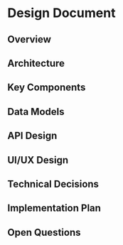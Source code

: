 # Design Document

## Overview
<!-- High-level overview of the project/feature -->

## Architecture
<!-- System architecture and components -->

## Key Components
<!-- Description of main components -->

## Data Models
<!-- Database schema and data structures -->

## API Design
<!-- API endpoints and interfaces -->

## UI/UX Design
<!-- User interface and user experience considerations -->

## Technical Decisions
<!-- Important technical choices and rationale -->

## Implementation Plan
<!-- Steps for implementation -->

## Open Questions
<!-- Items that need discussion or clarification -->
